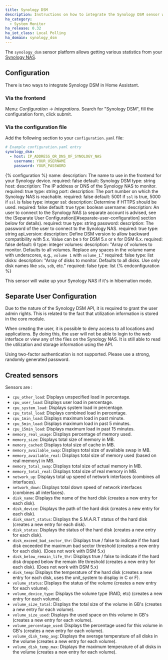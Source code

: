 ```yaml
---
title: Synology DSM
description: Instructions on how to integrate the Synology DSM sensor within Home Assistant.
ha_category:
  - System Monitor
ha_release: 0.32
ha_iot_class: Local Polling
ha_domain: synology_dsm
---
```


The `synology_dsm` sensor platform allows getting various statistics from your [Synology NAS](https://www.synology.com).

## Configuration

There is two ways to integrate Synology DSM in Home Assistant.

### Via the frontend

Menu: *Configuration* -> *Integrations*. Search for "Synology DSM", fill the configuration form, click submit.

### Via the configuration file

Add the following section to your `configuration.yaml` file:

```yaml
# Example configuration.yaml entry
synology_dsm:
  - host: IP_ADDRESS_OR_DNS_OF_SYNOLOGY_NAS
    username: YOUR_USERNAME
    password: YOUR_PASSWORD
```

{% configuration %}
name:
  description: The name to use in the frontend for your Synology device.
  required: false
  default: Synology DSM
  type: string
host:
  description: The IP address or DNS of the Synology NAS to monitor.
  required: true
  type: string
port:
  description: The port number on which the Synology NAS is reachable.
  required: false
  default: 5001 if `ssl` is true, 5000 if `ssl` is false
  type: integer
ssl:
  description: Determine if HTTPS should be used.
  required: false
  default: true
  type: boolean
username:
  description: An user to connect to the Synology NAS (a separate account is advised, see the (Separate User Configuration)[#separate-user-configuration] section below for details).
  required: true
  type: string
password:
  description: The password of the user to connect to the Synology NAS.
  required: true
  type: string
api_version:
  description: Define DSM version to allow backward compatibility with 5.x. Value can be `5` for DSM 5.x or `6` for DSM 6.x.
  required: false
  default: 6
  type: integer
volumes:
  description: "Array of volumes to monitor. Defaults to all volumes. Replace any spaces in the volume name with underscores, e.g., `volume 1` with `volume_1`."
  required: false
  type: list
disks:
  description: "Array of disks to monitor. Defaults to all disks. Use only disk names like `sda`, `sdb`, etc."
  required: false
  type: list
{% endconfiguration %}


<div class='note warning'>

This sensor will wake up your Synology NAS if it's in hibernation mode.

</div>

## Separate User Configuration

Due to the nature of the Synology DSM API, it is required to grant the user admin rights. This is related to the fact that utilization information is stored in the core module.

When creating the user, it is possible to deny access to all locations and applications. By doing this, the user will not be able to login to the web interface or view any of the files on the Synology NAS. It is still able to read the utilization and storage information using the API.

<div class='note warning'>

Using two-factor authentication is not supported. Please use a strong, randomly generated password.

</div>


## Created sensors

Sensors are :
- `cpu_other_load`: Displays unspecified load in percentage.
- `cpu_user_load`: Displays user load in percentage.
- `cpu_system_load`: Displays system load in percentage.
- `cpu_total_load`: Displays combined load in percentage.
- `cpu_1min_load`: Displays maximum load in past minute.
- `cpu_5min_load`: Displays maximum load in past 5 minutes.
- `cpu_15min_load`: Displays maximum load in past 15 minutes.
- `memory_real_usage`: Displays percentage of memory used.
- `memory_size`: Displays total size of memory in MB.
- `memory_cached`: Displays total size of cache in MB.
- `memory_available_swap`: Displays total size of available swap in MB.
- `memory_available_real`: Displays total size of memory used (based on real memory) in MB.
- `memory_total_swap`: Displays total size of actual memory in MB.
- `memory_total_real`: Displays total size of real memory in MB.
- `network_up`: Displays total up speed of network interfaces (combines all interfaces).
- `network_down`: Displays total down speed of network interfaces (combines all interfaces).
- `disk_name`: Displays the name of the hard disk (creates a new entry for each disk).
- `disk_device`: Displays the path of the hard disk (creates a new entry for each disk).
- `disk_smart_status`: Displays the S.M.A.R.T status of the hard disk (creates a new entry for each disk).
- `disk_status`: Displays the status of the hard disk (creates a new entry for each disk).
- `disk_exceed_bad_sector_thr`: Displays true / false to indicate if the hard disk exceeded the maximum bad sector threshold (creates a new entry for each disk). (Does not work with DSM 5.x)
- `disk_below_remain_life_thr`: Displays true / false to indicate if the hard disk dropped below the remain life threshold (creates a new entry for each disk). (Does not work with DSM 5.x)
- `disk_temp`: Displays the temperature of the hard disk (creates a new entry for each disk, uses the unit_system to display in C or F).
- `volume_status`: Displays the status of the volume (creates a new entry for each volume).
- `volume_device_type`: Displays the volume type (RAID, etc) (creates a new entry for each volume).
- `volume_size_total`: Displays the total size of the volume in GB's (creates a new entry for each volume).
- `volume_size_used`: Displays the used space on this volume in GB's (creates a new entry for each volume).
- `volume_percentage_used`: Displays the percentage used for this volume in GB's (creates a new entry for each volume).
- `volume_disk_temp_avg`: Displays the average temperature of all disks in the volume (creates a new entry for each volume).
- `volume_disk_temp_max`: Displays the maximum temperature of all disks in the volume (creates a new entry for each volume).
